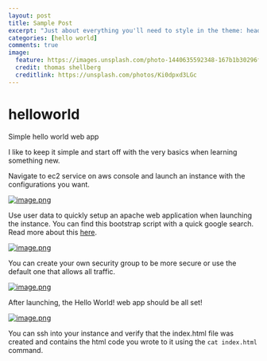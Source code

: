 ```yaml
---
layout: post
title: Sample Post
excerpt: "Just about everything you'll need to style in the theme: headings, paragraphs, blockquotes, tables, code blocks, and more."
categories: [hello world]
comments: true
image:
  feature: https://images.unsplash.com/photo-1440635592348-167b1b30296f?crop=entropy&dpr=2&fit=crop&fm=jpg&h=475&ixjsv=2.1.0&ixlib=rb-0.3.5&q=50&w=1250
  credit: thomas shellberg
  creditlink: https://unsplash.com/photos/Ki0dpxd3LGc
---
```


# helloworld
Simple hello world web app

I like to keep it simple and start off with the very basics when learning something new.

Navigate to ec2 service on aws console and launch an instance with the configurations you want.

[![image.png](https://i.postimg.cc/L4qgT4fc/image.png)](https://postimg.cc/14QzRQvB)

Use user data to quickly setup an apache web application when launching the instance. You can find this bootstrap script with a quick google search. Read more about this [here](https://docs.aws.amazon.com/AWSEC2/latest/UserGuide/user-data.html).



[![image.png](https://i.postimg.cc/pTFcQbBK/image.png)](https://postimg.cc/sQ3JyLq2)

You can create your own security group to be more secure or use the default one that allows all traffic.



[![image.png](https://i.postimg.cc/MKVcCs9t/image.png)](https://postimg.cc/RNCVfT5n)

After launching, the Hello World! web app should be all set!



[![image.png](https://i.postimg.cc/90TMjMYz/image.png)](https://postimg.cc/tnqy39fH)


You can ssh into your instance and verify that the index.html file was created and contains the html code you wrote to it using the 
```cat index.html``` command.

